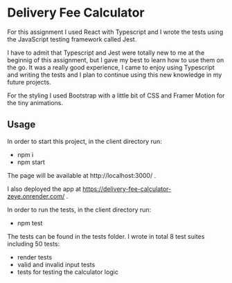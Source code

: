 # Delivery Fee Calculator

For this assignment I used React with Typescript and I wrote the tests using the JavaScript testing framework called Jest.

I have to admit that Typescript and Jest were totally new to me at the beginnig of this assignment, but I gave my best to learn how to use them on the go. It was a really good experience, I came to enjoy using Typescript and writing the tests and I plan to continue using this new knowledge in my future projects.

For the styling I used Bootstrap with a little bit of CSS and Framer Motion for the tiny animations.

## Usage

In order to start this project, in the client directory run:

- npm i
- npm start

The page will be available at http://localhost:3000/ .

I also deployed the app at https://delivery-fee-calculator-zeye.onrender.com/ .

In order to run the tests, in the client directory run:

- npm test

The tests can be found in the tests folder.
I wrote in total 8 test suites including 50 tests:

- render tests
- valid and invalid input tests
- tests for testing the calculator logic
